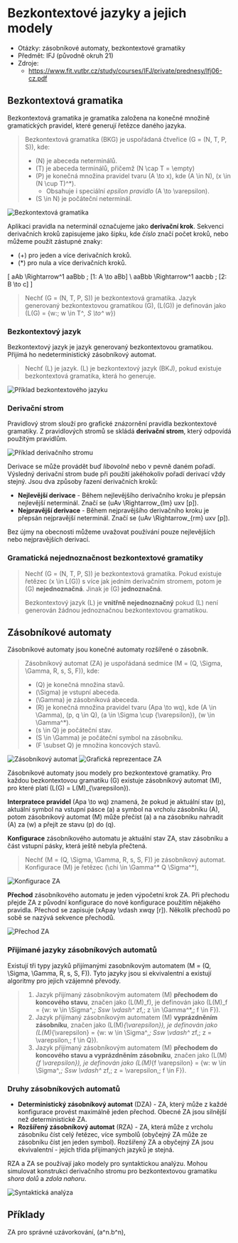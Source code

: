 # Bezkontextové jazyky a jejich modely
- Otázky: zásobníkové automaty, bezkontextové gramatiky
- Předmět: IFJ (původně okruh 21)
- Zdroje:
    - https://www.fit.vutbr.cz/study/courses/IFJ/private/prednesy/Ifj06-cz.pdf

## Bezkontextová gramatika
Bezkontextová gramatika je gramatika založena na konečné množině gramatických pravidel, které generují řetězce daného jazyka.

> Bezkontextová gramatika (BKG) je uspořádaná čtveřice \(G = (N, T, P, S)\), kde:
> - \(N\) je abeceda neterminálů.
> - \(T\) je abeceda terminálů, přičemž \(N \cap T = \empty\)
> - \(P\) je konečná množina pravidel tvaru \(A \to x\), kde \(A \in N\), \(x \in (N \cup T)^*\).
>   - Obsahuje i speciální _epsilon pravidlo_ \(A \to \varepsilon\).
> - \(S \in N\) je počáteční neterminál.

![Bezkontextová gramatika](/Images/22/bezkontextova_gramatika.png)

Aplikaci pravidla na neterminál označujeme jako __derivační krok__. Sekvenci derivačních kroků zapisujeme jako šipku, kde _číslo_ značí počet kroků, nebo můžeme použít zástupné znaky:
- \(+\) pro jeden a více derivačních kroků.
- \(*\) pro nula a více derivačních kroků.

\[
    aAb \Rightarrow^1 aaBbb \; [1: A \to aBb] \\
    aaBbb \Rightarrow^1 aacbb \; [2: B \to c]
\]

> Nechť \(G = (N, T, P, S)\) je bezkontextová gramatika. Jazyk generovaný bezkontextovou gramatikou \(G\), \(L(G)\) je definován jako \(L(G) = \{w:\; w \in T^*, S \to^* w\}\)

### Bezkontextový jazyk
Bezkontextový jazyk je jazyk generovaný bezkontextovou gramatikou. Přijímá ho nedeterministický zásobníkový automat.

> Nechť \(L\) je jazyk. \(L\) je bezkontextový jazyk (BKJ), pokud existuje bezkontextová gramatika, která ho generuje.

![Příklad bezkontextového jazyku](/Images/22/bezkontextovy_jazyk.png)

### Derivační strom
Pravidlový strom slouží pro grafické znázornění pravidla bezkontextové gramatiky. Z pravidlových stromů se skládá __derivační strom__, který odpovídá použitým pravidlům.

![Příklad derivačního stromu](/Images/22/pravidlovy_strom.png)

Derivace se může provádět buď _libovolně_ nebo v pevně daném pořadí. Výsledný derivační strom bude při použití jakéhokoliv pořadí derivací vždy stejný. Jsou dva způsoby řazení derivačních kroků:
- __Nejlevější derivace__ - Během nejlevějšího derivačního kroku je přepsán nejlevější neterminál. Značí se \(uAv \Rightarrow_{lm} uxv [p]\).
- __Nejpravější derivace__ - Během nejpravějšího derivačního kroku je přepsán nejpravější neterminál. Značí se \(uAv \Rightarrow_{rm} uxv [p]\).

Bez újmy na obecnosti můžeme uvažovat používání pouze nejlevějších nebo nejpravějších derivací.

### Gramatická nejednoznačnost bezkontextové gramatiky
> Nechť \(G = (N, T, P, S)\) je bezkontextová gramatika. Pokud existuje řetězec \(x \in L(G)\) s více jak jedním derivačním stromem, potom je \(G\) __nejednoznačná__. Jinak je \(G\) __jednoznačná__.
>
> Bezkontextový jazyk \(L\) je __vnitřně nejednoznačný__ pokud \(L\) není generován žádnou jednoznačnou bezkontextovou gramatikou.

## Zásobníkové automaty
Zásobníkové automaty jsou konečné automaty rozšířené o zásobník.
> Zásobníkový automat (ZA) je uspořádaná sedmice \(M = (Q, \Sigma, \Gamma, R, s, S, F)\), kde:
> - \(Q\) je konečná množina stavů.
> - \(\Sigma\) je vstupní abeceda.
> - \(\Gamma\) je zásobníková abeceda.
> - \(R\) je konečná množina pravidel tvaru \(Apa \to wq\), kde \(A \in \Gamma\), \(p, q \in Q\), \(a \in \Sigma \cup \{\varepsilon\}\), \(w \in \Gamma^*\).
> - \(s \in Q\) je počáteční stav.
> - \(S \in \Gamma\) je počáteční symbol na zásobníku.
> - \(F \subset Q\) je množina koncových stavů.

![Zásobníkový automat](/Images/22/zasobnikovy_automat.png)
![Grafická reprezentace ZA](/Images/22/zasobnikovy_automat_graficka_reprezentace.png)

Zásobníkové automaty jsou modely pro bezkontextové gramatiky. Pro každou bezkontextovou gramatiku \(G\) existuje zásobníkový automat \(M\), pro které platí \(L(G) = L(M)_{\varepsilon}\).

__Interpratece pravidel__ \(Apa \to wq\) znamená, že pokud je aktuální stav \(p\), aktuální symbol na vstupní pásce \(a\) a symbol na vrcholu zásobníku \(A\), potom zásobníkový automat \(M\) může přečíst \(a\) a na zásobníku nahradit \(A\) za \(w\) a přejít ze stavu \(p\) do \(q\).

__Konfigurace__ zásobníkového automatu je aktuální stav ZA, stav zásobníku a část vstupní pásky, která ještě nebyla přečtená.
> Nechť \(M = (Q, \Sigma, \Gamma, R, s, S, F)\) je zásobníkový automat. Konfigurace \(M\) je řetězec \(\chi \in \Gamma^* Q \Sigma^*\),

![Konfigurace ZA](/Images/22/konfigurace_za.png)

__Přechod__ zásobníkového automatu je jeden výpočetní krok ZA. Při přechodu přejde ZA z původní konfigurace do nové konfigurace použitím nějakého pravidla. Přechod se zapisuje \(xApay \vdash xwqy [r]\). Několik přechodů po sobě se nazývá sekvence přechodů.

![Přechod ZA](/Images/22/prechod_za.png)

### Přijímané jazyky zásobníkových automatů
Existují tři typy jazyků přijímanými zasobníkovým automatem \(M = (Q, \Sigma, \Gamma, R, s, S, F)\). Tyto jazyky jsou si ekvivalentní a existují algoritmy pro jejich vzájemné převody.

> 1. Jazyk přijímaný zásobníkovým automatem \(M\) __přechodem do koncového stavu__, značen jako \(L(M)_f\), je definován jako \(L(M)_f = \{w: w \in \Sigma^*,\; Ssw \vdash^* zf,\; z \in \Gamma^*,\; f \in F\}\).
> 2. Jazyk přijímaný zásobníkovým automatem \(M\) __vyprázdněním zásobníku__, značen jako \(L(M)_{\varepsilon}\), je definován jako \(L(M)_{\varepsilon} = \{w: w \in \Sigma^*,\; Ssw \vdash^* zf,\; z = \varepsilon,\; f \in Q\}\).
> 3. Jazyk přijímaný zásobníkovým automatem \(M\) __přechodem do koncového stavu a vyprázdněním zásobníku__, značen jako \(L(M)_{f \varepsilon}\), je definován jako \(L(M)_{f \varepsilon} = \{w: w \in \Sigma^*,\; Ssw \vdash^* zf,\; z = \varepsilon,\; f \in F\}\).

### Druhy zásobníkových automatů
- __Deterministický zásobníkový automat__ (DZA) - ZA, který může z každé konfigurace provést maximálně jeden přechod. Obecné ZA jsou silnější než deterministické ZA.
- __Rozšířený zásobníkový automat__ (RZA) - ZA, která může z vrcholu zásobníku číst celý řetězec, více symbolů (obyčejný ZA může ze zásobníku číst jen jeden symbol). Rozšířený ZA a obyčejný ZA jsou ekvivalentní - jejich třída přijímaných jazyků je stejná.

RZA a ZA se používají jako modely pro syntaktickou analýzu. Mohou simulovat konstrukci derivačního stromu pro bezkontextovou gramatiku _shora dolů_ a _zdola nahoru_.

![Syntaktická analýza](/Images/22/syntakticka_analyza.png)

## Příklady
ZA pro správné uzávorkování, (a^n.b^n),
